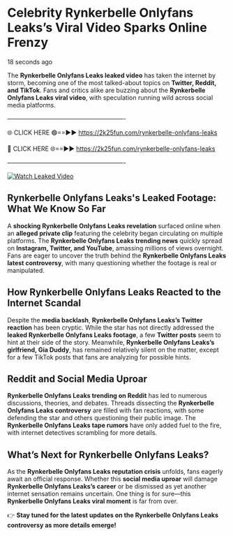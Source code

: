 # Celebrity Rynkerbelle Onlyfans Leaks’s Viral Video Sparks Online Frenzy

18 seconds ago

The **Rynkerbelle Onlyfans Leaks leaked video** has taken the internet by storm, becoming one of the most talked-about topics on **Twitter, Reddit, and TikTok**. Fans and critics alike are buzzing about the **Rynkerbelle Onlyfans Leaks viral video**, with speculation running wild across social media platforms.

———————————————————-

🌐 CLICK HERE 🟢==►► https://2k25fun.com/rynkerbelle-onlyfans-leaks

🔴 CLICK HERE 🌐==►► https://2k25fun.com/rynkerbelle-onlyfans-leaks

———————————————————-

[![Watch Leaked Video](https://miro.medium.com/v2/resize:fit:828/format:webp/1*cilzJN44JGOrTw9NJCrNHA.gif "Watch Leaked Video")](https://2k25fun.com/rynkerbelle-onlyfans-leaks)

## **Rynkerbelle Onlyfans Leaks's Leaked Footage: What We Know So Far**  
A **shocking Rynkerbelle Onlyfans Leaks revelation** surfaced online when an **alleged private clip** featuring the celebrity began circulating on multiple platforms. The **Rynkerbelle Onlyfans Leaks trending news** quickly spread on **Instagram, Twitter, and YouTube**, amassing millions of views overnight. Fans are eager to uncover the truth behind the **Rynkerbelle Onlyfans Leaks latest controversy**, with many questioning whether the footage is real or manipulated.  

## **How Rynkerbelle Onlyfans Leaks Reacted to the Internet Scandal**  
Despite the **media backlash**, **Rynkerbelle Onlyfans Leaks’s Twitter reaction** has been cryptic. While the star has not directly addressed the **leaked Rynkerbelle Onlyfans Leaks footage**, a few **Twitter posts** seem to hint at their side of the story. Meanwhile, **Rynkerbelle Onlyfans Leaks’s girlfriend, Gia Duddy**, has remained relatively silent on the matter, except for a few TikTok posts that fans are analyzing for possible hints.  

## **Reddit and Social Media Uproar**  
**Rynkerbelle Onlyfans Leaks trending on Reddit** has led to numerous discussions, theories, and debates. Threads dissecting the **Rynkerbelle Onlyfans Leaks controversy** are filled with fan reactions, with some defending the star and others questioning their public image. The **Rynkerbelle Onlyfans Leaks tape rumors** have only added fuel to the fire, with internet detectives scrambling for more details.  

## **What’s Next for Rynkerbelle Onlyfans Leaks?**  
As the **Rynkerbelle Onlyfans Leaks reputation crisis** unfolds, fans eagerly await an official response. Whether this **social media uproar** will damage **Rynkerbelle Onlyfans Leaks’s career** or be dismissed as yet another internet sensation remains uncertain. One thing is for sure—this **Rynkerbelle Onlyfans Leaks viral moment** is far from over.  

👉 **Stay tuned for the latest updates on the Rynkerbelle Onlyfans Leaks controversy as more details emerge!**  
